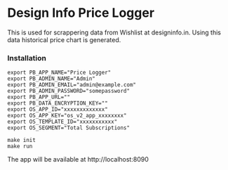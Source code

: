 # Design Info Price Logger

This is used for scrappering data from Wishlist at designinfo.in. Using this data historical price chart is generated.

### Installation

```
export PB_APP_NAME="Price Logger"
export PB_ADMIN_NAME="Admin"
export PB_ADMIN_EMAIL="admin@example.com"
export PB_ADMIN_PASSWORD="somepassword"
export PB_APP_URL=""
export PB_DATA_ENCRYPTION_KEY=""
export OS_APP_ID="xxxxxxxxxxxxx"
export OS_APP_KEY="os_v2_app_xxxxxxxx"
export OS_TEMPLATE_ID="xxxxxxxxxxx"
export OS_SEGMENT="Total Subscriptions"

```

```
make init
make run
```

The app will be available at http://localhost:8090
